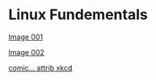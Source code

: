 # Linux Fundementals

[Image 001](https://finalmyfinaluniquefinalfinalfinal.s3.us-east-1.amazonaws.com/Screenshot+2025-02-18+at+6.37.20%E2%80%AFPM.png)

[Image 002](https://finalmyfinaluniquefinalfinalfinal.s3.us-east-1.amazonaws.com/Screenshot+2025-02-18+at+6.37.37%E2%80%AFPM.png)

[comic... attrib xkcd](https://finalmyfinaluniquefinalfinalfinal.s3.us-east-1.amazonaws.com/data_quality.png)
